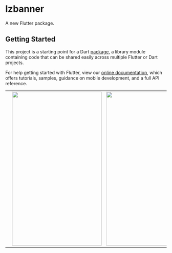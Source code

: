 # lzbanner

A new Flutter package.

## Getting Started

This project is a starting point for a Dart
[package](https://flutter.io/developing-packages/),
a library module containing code that can be shared easily across
multiple Flutter or Dart projects.

For help getting started with Flutter, view our 
[online documentation](https://flutter.io/docs), which offers tutorials, 
samples, guidance on mobile development, and a full API reference.

<table align="center">
    <tr align="center">
      <td><img src="https://github.com/liuzeze/lzbanner/blob/master/screenshort/1.jpg" width="280" height="480"/></td>
        <td><img src="https://github.com/liuzeze/lzbanner/blob/master/screenshort/2.png" width="280" height="480"/></td>
         <td><img src="https://github.com/liuzeze/lzbanner/blob/master/screenshort/3.png" width="280" height="480"/></td>
    </tr>
        
</table>
